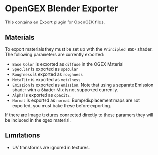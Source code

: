 # OpenGEX Blender Exporter

This contains an Export plugin for OpenGEX files. 

## Materials

To export materials they must be set up with the `Principled BSDF` shader. The following parameters are currently exported:

* `Base Color` is exported as `diffuse` in the OGEX Material
* `Specular` is exported as `specular`
* `Roughness` is exported as `roughness`
* `Metallic` is exported as `metalness` 
* `Emission` is exported as `emission`. Note that using a separate Emission shader with a Shader Mix is not supported currently.
* `Alpha` is exported as `opacity`. 
* `Normal` is exported as `normal`. Bump/displacement maps are not exported, you must bake these before exporting.

If there are Image textures connected directly to these paramers they will be included in the ogex material.

## Limitations

* UV transforms are ignored in textures.
